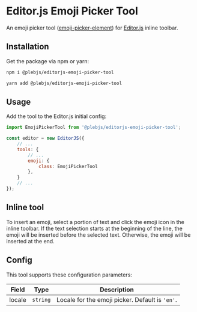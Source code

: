 # Editor.js Emoji Picker Tool

An emoji picker tool ([emoji-picker-element](https://github.com/nolanlawson/emoji-picker-element)) for [Editor.js](https://editorjs.io/) inline toolbar.

## Installation

Get the package via npm or yarn:

```bash
npm i @plebjs/editorjs-emoji-picker-tool
```

```bash
yarn add @plebjs/editorjs-emoji-picker-tool
```

## Usage

Add the tool to the Editor.js initial config:

```js
import EmojiPickerTool from '@plebjs/editorjs-emoji-picker-tool';

const editor = new EditorJS({
    // ...
    tools: {
        // ...
        emoji: {
            class: EmojiPickerTool
        },
    }
    // ...
});
```

## Inline tool

To insert an emoji, select a portion of text and click the emoji icon in the inline toolbar. 
If the text selection starts at the beginning of the line, the emoji will be inserted before the selected text. Otherwise, the emoji will be inserted at the end.

## Config

This tool supports these configuration parameters:

| Field | Type | Description |
| --- | --- | --- |
| locale | `string` | Locale for the emoji picker. Default is `'en'`. |


